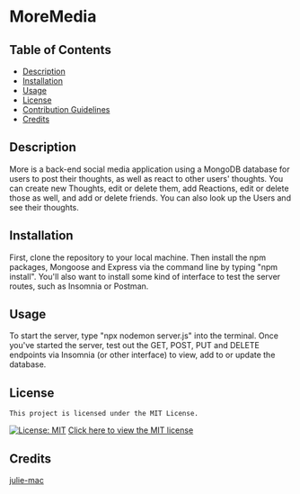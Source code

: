 # MoreMedia

  ## Table of Contents
    
  - [Description](#description)
  - [Installation](#installation)
  - [Usage](#usage)
  - [License](#license)
  - [Contribution Guidelines](#contribution)
  - [Credits](#credits)
  
  
  ## Description

  More is a back-end social media application using a MongoDB database for users to post their thoughts, as well as react to other users' thoughts. You can create new Thoughts, edit or delete them, add Reactions, edit or delete those as well, and add or delete friends. You can also look up the Users and see their thoughts.
  
  ## Installation
  
  First, clone the repository to your local machine. Then install the npm packages, Mongoose and Express via the command line by typing "npm install". You'll also want to install some kind of interface to test the server routes, such as Insomnia or Postman.

  ## Usage
  
  To start the server, type "npx nodemon server.js" into the terminal.
  Once you've started the server, test out the GET, POST, PUT and DELETE endpoints via Insomnia (or other interface) to view, add to or update the database.
 
  ## License

    This project is licensed under the MIT License.
  [![License: MIT](https://img.shields.io/badge/License-MIT-yellow.svg)](https://opensource.org/licenses/MIT)
  [Click here to view the MIT license](https://opensource.org/license/mit/)
  
  ## Credits

  [julie-mac](https://github.com/julie-mac)